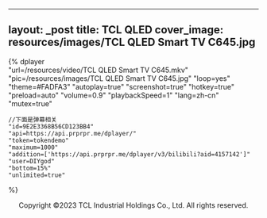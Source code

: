 
---
layout: _post
title: TCL QLED
cover_image: resources/images/TCL QLED Smart TV C645.jpg
---

{% 
    dplayer     
    "url=/resources/video/TCL QLED Smart TV C645.mkv"
    "pic=/resources/images/TCL QLED Smart TV C645.jpg"
    "loop=yes"
    "theme=#FADFA3"
    "autoplay=true"
    "screenshot=true"
    "hotkey=true"
    "preload=auto"
    "volume=0.9"
    "playbackSpeed=1"
    "lang=zh-cn"
    "mutex=true"

    //下面是弹幕相关
    "id=9E2E3368B56CD123BB4"
    "api=https://api.prprpr.me/dplayer/"
    "token=tokendemo"
    "maximum=1000"
    "addition=['https://api.prprpr.me/dplayer/v3/bilibili?aid=4157142']"
    "user=DIYgod"
    "bottom=15%"
    "unlimited=true"
%}


<div align=center>
Copyright ©2023 TCL Industrial Holdings Co., Ltd. All rights reserved.
</div>